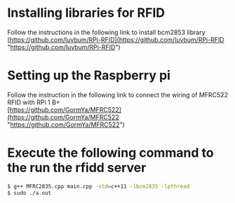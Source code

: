 # Installing libraries for RFID
Follow the instructions in the following link to install bcm2853 library \
[https://github.com/luvbum/RPi-RFID](https://github.com/luvbum/RPi-RFID "https://github.com/luvbum/RPi-RFID")

# Setting up the Raspberry pi
Follow the instruction in the following link to connect the wiring of MFRC522 RFID with RPi 1 B+ \
[https://github.com/GormYa/MFRC522](https://github.com/GormYa/MFRC522 "https://github.com/GormYa/MFRC522")

# Execute the following command to the run the rfidd server
``` sh
$ g++ MFRC2835.cpp main.cpp -std=c++11 -lbcm2835 -lpthread
$ sudo ./a.out
```
